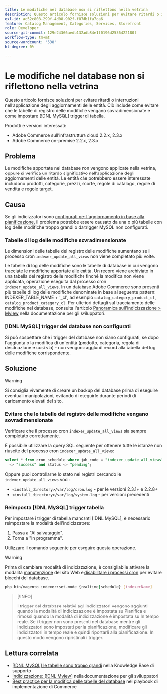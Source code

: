 ```yaml
---
title: Le modifiche nel database non si riflettono nella vetrina
description: Questo articolo fornisce soluzioni per evitare ritardi o interruzioni nell’applicazione degli aggiornamenti delle entità. Questo include come evitare che le tabelle di registro delle modifiche vengano sovradimensionate e come impostare  [!DNL MySQL]  trigger di tabella.
exl-id: ac52c808-299f-4d08-902f-f87db1fa7ca6
feature: Catalog Management, Categories, Services, Storefront
role: Developer
source-git-commit: 129e24366aedb132adb84e1f0196d2536422180f
workflow-type: tm+mt
source-wordcount: '538'
ht-degree: 0%

---
```


# Le modifiche nel database non si riflettono nella vetrina

Questo articolo fornisce soluzioni per evitare ritardi o interruzioni nell’applicazione degli aggiornamenti delle entità. Ciò include come evitare che le tabelle di registro delle modifiche vengano sovradimensionate e come impostare [!DNL MySQL] trigger di tabella.

Prodotti e versioni interessati:

* Adobe Commerce sull’infrastruttura cloud 2.2.x, 2.3.x
* Adobe Commerce on-premise 2.2.x, 2.3.x

## Problema

Le modifiche apportate nel database non vengono applicate nella vetrina, oppure si verifica un ritardo significativo nell’applicazione degli aggiornamenti delle entità. Le entità che potrebbero essere interessate includono prodotti, categorie, prezzi, scorte, regole di catalogo, regole di vendita e regole target.

## Causa

Se gli indicizzatori sono [configurati per l&#39;aggiornamento in base alla pianificazione](https://experienceleague.adobe.com/en/docs/commerce-operations/configuration-guide/cli/manage-indexers#configure-indexers), il problema potrebbe essere causato da una o più tabelle con log delle modifiche troppo grandi o da trigger MySQL non configurati.

### Tabelle di log delle modifiche sovradimensionate

Le dimensioni delle tabelle del registro delle modifiche aumentano se il processo cron `indexer_update_all_views` non viene completato più volte.

Le tabelle di log delle modifiche sono le tabelle di database in cui vengono tracciate le modifiche apportate alle entità. Un record viene archiviato in una tabella del registro delle modifiche finché la modifica non viene applicata, operazione eseguita dal processo cron `indexer_update_all_views`. In un database Adobe Commerce sono presenti più tabelle di log delle modifiche denominate in base al seguente pattern: INDEXER\_TABLE\_NAME + &#39;\_cl&#39;, ad esempio `catalog_category_product_cl`, `catalog_product_category_cl`. Per ulteriori dettagli sul tracciamento delle modifiche nel database, consulta l&#39;articolo [Panoramica sull&#39;indicizzazione > Mview](https://developer.adobe.com/commerce/php/development/components/indexing/#mview) nella documentazione per gli sviluppatori.

### [!DNL MySQL] trigger del database non configurati

Si può sospettare che i trigger del database non siano configurati, se dopo l&#39;aggiunta o la modifica di un&#39;entità (prodotto, categoria, regola di destinazione e così via) - non vengono aggiunti record alla tabella del log delle modifiche corrispondente.

## Soluzione

>[!WARNING]
>
>Si consiglia vivamente di creare un backup del database prima di eseguire eventuali manipolazioni, evitando di eseguirle durante periodi di caricamento elevati del sito.

### Evitare che le tabelle del registro delle modifiche vengano sovradimensionate

Verificare che il processo cron `indexer_update_all_views` sia sempre completato correttamente.

È possibile utilizzare la query SQL seguente per ottenere tutte le istanze non riuscite del processo cron `indexer_update_all_views`:

```sql
select * from cron_schedule where job_code = "indexer_update_all_views" and status
  <> "success" and status <> "pending";
```

Oppure puoi controllarne lo stato nei registri cercando le `indexer_update_all_views` voci:

* `<install_directory>/var/log/cron.log` - per le versioni 2.3.1+ e 2.2.8+
* `<install_directory>/var/log/system.log` - per versioni precedenti

### Reimposta [!DNL MySQL] trigger tabella

Per impostare i trigger di tabella mancanti [!DNL MySQL], è necessario reimpostare la modalità dell&#39;indicizzatore:

1. Passa a &quot;Al salvataggio&quot;.
1. Torna a &quot;In programma&quot;.

Utilizzare il comando seguente per eseguire questa operazione.

>[!WARNING]
>
>Prima di cambiare modalità di indicizzazione, è consigliabile attivare la modalità [manutenzione](https://experienceleague.adobe.com/docs/commerce-operations/configuration-guide/setup/application-modes.html#maintenance-mode) del sito Web e [disabilitare i processi cron](https://experienceleague.adobe.com/docs/commerce-cloud-service/user-guide/configure/app/properties/crons-property.html#disable-cron-jobs) per evitare blocchi del database.

```bash
php bin/magento indexer:set-mode {realtime|schedule} [indexerName]
```

>[!INFO]
>
>I trigger del database relativi agli indicizzatori vengono aggiunti quando la modalità di indicizzazione è impostata su Pianifica e rimossi quando la modalità di indicizzazione è impostata su In tempo reale. Se i trigger non sono presenti nel database mentre gli indicizzatori sono impostati per la pianificazione, modificare gli indicizzatori in tempo reale e quindi riportarli alla pianificazione. In questo modo vengono ripristinati i trigger.

## Lettura correlata

* [[!DNL MySQL] le tabelle sono troppo grandi](https://experienceleague.adobe.com/en/docs/experience-cloud-kcs/kbarticles/ka-26945) nella Knowledge Base di supporto
* [Indicizzazione: [!DNL Mview]](https://developer.adobe.com/commerce/php/development/components/indexing/#mview) nella documentazione per gli sviluppatori
* [Best practice per la modifica delle tabelle del database](https://experienceleague.adobe.com/en/docs/commerce-operations/implementation-playbook/best-practices/development/modifying-core-and-third-party-tables#why-adobe-recommends-avoiding-modifications) nel playbook di implementazione di Commerce
